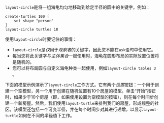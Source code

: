 `layout-circle`是将一组海龟均匀地移动到给定半径的圆中的关键字。例如：



```
create-turtles 100 [
	set shape "person"
]
layout-circle turtles 10
```


使用`layout-circle`时要记住的事情：

- `layout-circle`是*仅*用于*观察者*的关键字，因此您不能在`ask`语句中使用它。
- 每当您将此关键字与*主体集合*一起使用时，海龟在圆形布局的实际放置位置将是随机的。
- 您可以将布局圆与自定义海龟种类一起使用，例如`layout-circle tables 3` 。


下面的模型示例演示了`layout-circle`工作方式。它有两个*设置*按钮：一个用于创建一个空模型，另一个用于创建在随机位置有10个房屋的模型。单击“开始”按钮时，如果少于10个房屋（即，如果使用设置为空模型的按钮），则在每个时间步创建一个新房屋。然后，我们使用`layout-turtle`来排列我们的房屋，形成规整的社区。该模型还包括一个可变半径，并在每个时间步对其进行递增，以显示`layout-turtle`如何在不同的半径值下工作。
